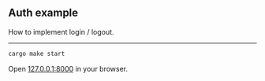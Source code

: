 ## Auth example

How to implement login / logout.

---

```bash
cargo make start
```

Open [127.0.0.1:8000](http://127.0.0.1:8000) in your browser.
